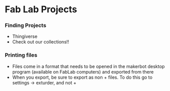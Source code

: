 # Fab Lab Projects

### Finding Projects
- Thingiverse
- Check out our collections!!

### Printing files
- Files come in a format that needs to be opened in the makerbot desktop program (available on FabLab computers) and exported from there
- When you export, be sure to export as non + files. To do this go to settings -> exturder, and not +
